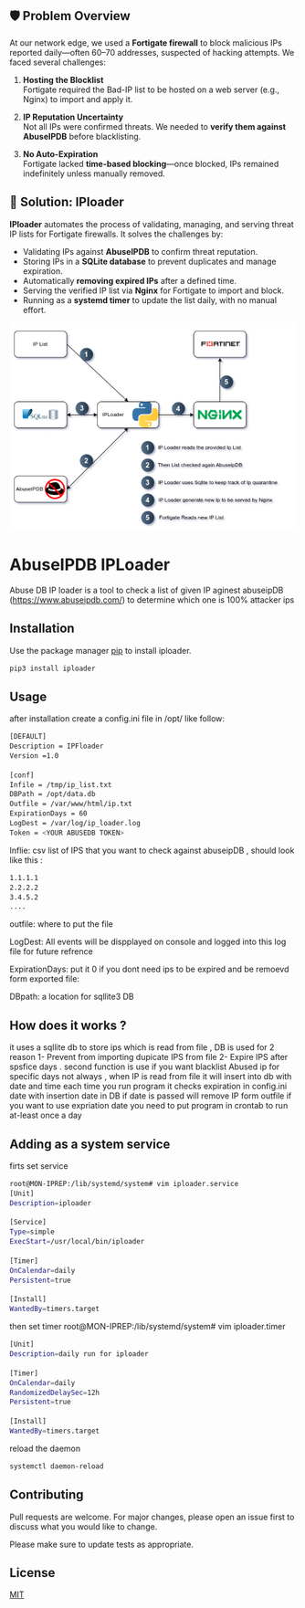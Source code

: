 ## 🛡️ Problem Overview

At our network edge, we used a **Fortigate firewall** to block malicious IPs reported daily—often 60–70 addresses, suspected of hacking attempts. We faced several challenges:

1. **Hosting the Blocklist**  
Fortigate required the Bad-IP list to be hosted on a web server (e.g., Nginx) to import and apply it.

2. **IP Reputation Uncertainty**  
Not all IPs were confirmed threats. We needed to **verify them against AbuseIPDB** before blacklisting.

3. **No Auto-Expiration**  
Fortigate lacked **time-based blocking**—once blocked, IPs remained indefinitely unless manually removed.

## 🧩 Solution: IPloader

**IPloader** automates the process of validating, managing, and serving threat IP lists for Fortigate firewalls. It solves the challenges by:

- Validating IPs against **AbuseIPDB** to confirm threat reputation.
- Storing IPs in a **SQLite database** to prevent duplicates and manage expiration.
- Automatically **removing expired IPs** after a defined time.
- Serving the verified IP list via **Nginx** for Fortigate to import and block.
- Running as a **systemd timer** to update the list daily, with no manual effort.

![IPloader Workflow](docs/iploader_shadow.png)

# AbuseIPDB IPLoader

Abuse DB IP loader is a tool to check a list of given IP aginest abuseipDB (https://www.abuseipdb.com/) to determine which one is 100% attacker ips 

## Installation

Use the package manager [pip](https://pip.pypa.io/en/stable/) to install iploader.

```bash
pip3 install iploader
```

## Usage
after installation create a config.ini file in /opt/ like follow:
```bash
[DEFAULT]
Description = IPFloader
Version =1.0

[conf]
Infile = /tmp/ip_list.txt
DBPath = /opt/data.db
Outfile = /var/www/html/ip.txt
ExpirationDays = 60
LogDest = /var/log/ip_loader.log
Token = <YOUR ABUSEDB TOKEN>
```
Inflie:
csv list of IPS that you want to check against abuseipDB , should look like this :

```bash
1.1.1.1
2.2.2.2
3.4.5.2
....
```
outfile:
where to put the file 

LogDest:
All events will be dispplayed on console and logged into this log file for future refrence 

ExpirationDays:
put it 0 if you dont need ips to be expired and be remoevd form exported file:

DBpath: 
a location for sqllite3 DB

## How does it works ?
it uses a sqllite db to store ips which is read from file , DB is used for 2 reason 
1- Prevent from importing dupicate IPS from file 
2- Expire IPS after spsfice days .
second function is use if you want blacklist Abused ip for specific days not always , when IP is read from file it will insert into db with date and time 
each time you run program it checks expiration in config.ini date with insertion date in DB if date is passed will remove IP form outfile 
if you want to use expriation date you need to put program in crontab to run at-least once a day

## Adding as a system service 
firts set service 
```sh
root@MON-IPREP:/lib/systemd/system# vim iploader.service 
[Unit]
Description=iploader

[Service]
Type=simple
ExecStart=/usr/local/bin/iploader

[Timer]
OnCalendar=daily
Persistent=true

[Install]
WantedBy=timers.target
```
then set timer
root@MON-IPREP:/lib/systemd/system# vim iploader.timer   
```sh
[Unit]
Description=daily run for iploader

[Timer]
OnCalendar=daily
RandomizedDelaySec=12h
Persistent=true

[Install]
WantedBy=timers.target
```
reload the daemon 
```sh
systemctl daemon-reload
```
## Contributing
Pull requests are welcome. For major changes, please open an issue first to discuss what you would like to change.

Please make sure to update tests as appropriate.

## License
[MIT](https://choosealicense.com/licenses/MIT/)
